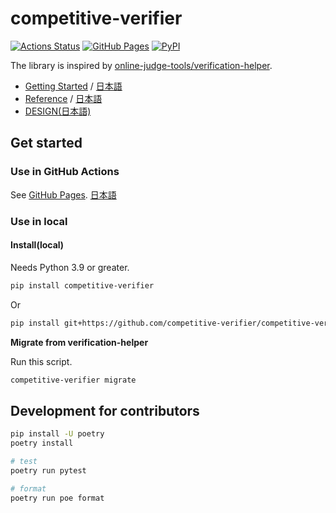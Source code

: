 # competitive-verifier

[![Actions Status](https://github.com/competitive-verifier/competitive-verifier/actions/workflows/verify.yml/badge.svg)](https://github.com/competitive-verifier/competitive-verifier/actions) [![GitHub Pages](https://img.shields.io/static/v1?label=GitHub+Pages&message=+&color=brightgreen&logo=github)](https://competitive-verifier.github.io/competitive-verifier)
[![PyPI](https://img.shields.io/pypi/v/competitive-verifier)](https://pypi.org/project/competitive-verifier/)

The library is inspired by [online-judge-tools/verification-helper](https://github.com/online-judge-tools/verification-helper).

- [Getting Started](https://competitive-verifier.github.io/competitive-verifier/installer.html) / [日本語](https://competitive-verifier.github.io/competitive-verifier/installer.ja.html)
- [Reference](https://competitive-verifier.github.io/competitive-verifier/document.html) / [日本語](https://competitive-verifier.github.io/competitive-verifier/document.ja.html)
- [DESIGN(日本語)](https://competitive-verifier.github.io/competitive-verifier/DESIGN)


## Get started

### Use in GitHub Actions

See [GitHub Pages](https://competitive-verifier.github.io/competitive-verifier/installer.html).
[日本語](https://competitive-verifier.github.io/competitive-verifier/installer.ja.html)

### Use in local

#### Install(local)

Needs Python 3.9 or greater.

```sh
pip install competitive-verifier
```

Or

```sh
pip install git+https://github.com/competitive-verifier/competitive-verifier.git@latest
```

**Migrate from verification-helper**

Run this script.

```sh
competitive-verifier migrate
```

## Development for contributors

```sh
pip install -U poetry
poetry install

# test
poetry run pytest

# format
poetry run poe format
```